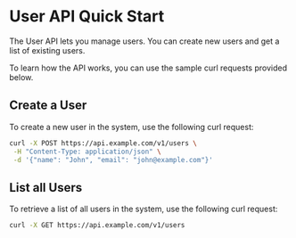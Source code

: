 # User API Quick Start

The User API lets you manage users. You can create new users and get a list of existing users.

To learn how the API works, you can use the sample curl requests provided below.

## Create a User

To create a new user in the system, use the following curl request:</br>

```bash
curl -X POST https://api.example.com/v1/users \
 -H "Content-Type: application/json" \
 -d '{"name": "John", "email": "john@example.com"}'
```

## List all Users

To retrieve a list of all users in the system, use the following curl request: </br>

````bash
curl -X GET https://api.example.com/v1/users
````

